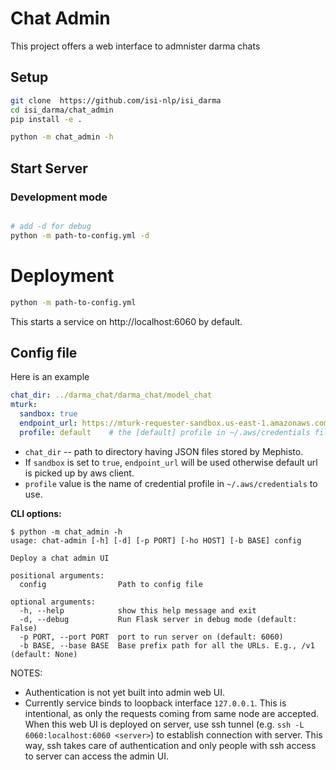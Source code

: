 # Chat Admin

This project offers a web interface to admnister darma chats

## Setup

```bash
git clone  https://github.com/isi-nlp/isi_darma
cd isi_darma/chat_admin
pip install -e .

python -m chat_admin -h
```

## Start Server

### Development mode

```bash

# add -d for debug
python -m path-to-config.yml -d 
```

# Deployment
```bash
python -m path-to-config.yml
```

This starts a service on http://localhost:6060 by default.


## Config file

Here is an example
```yaml
chat_dir: ../darma_chat/darma_chat/model_chat
mturk:
  sandbox: true
  endpoint_url: https://mturk-requester-sandbox.us-east-1.amazonaws.com
  profile: default    # the [default] profile in ~/.aws/credentials file
```

* `chat_dir` -- path to directory having JSON files stored by Mephisto.
* If `sandbox` is set to `true`, `endpoint_url` will be used otherwise default url is picked up by aws client.
* `profile` value is the name of credential profile in `~/.aws/credentials` to use.



**CLI options:**

```
$ python -m chat_admin -h
usage: chat-admin [-h] [-d] [-p PORT] [-ho HOST] [-b BASE] config

Deploy a chat admin UI

positional arguments:
  config                Path to config file

optional arguments:
  -h, --help            show this help message and exit
  -d, --debug           Run Flask server in debug mode (default: False)
  -p PORT, --port PORT  port to run server on (default: 6060)
  -b BASE, --base BASE  Base prefix path for all the URLs. E.g., /v1 (default: None)
```

NOTES:
* Authentication is not yet built into admin web UI.
* Currently service  binds to loopback interface `127.0.0.1`. This is intentional, as only the requests coming from same node are accepted.
When this web UI is deployed on server, use ssh tunnel (e.g. `ssh -L 6060:localhost:6060 <server>`) to establish connection with server. This way, ssh takes care of authentication and only people with ssh access to server can access the admin UI.
